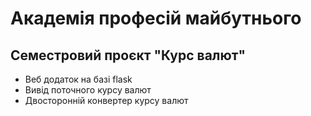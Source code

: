 # Академія професій майбутнього
## Семестровий проєкт "Курс валют"

- Веб додаток на базі flask
- Вивід поточного курсу валют
- Двосторонній конвертер курсу валют